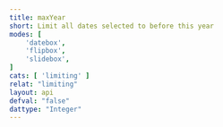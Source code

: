 ```yaml
---
title: maxYear
short: Limit all dates selected to before this year
modes: [
	'datebox',
	'flipbox',
	'slidebox',
]
cats: [ 'limiting' ]
relat: "limiting"
layout: api
defval: "false"
dattype: "Integer"
---
```



